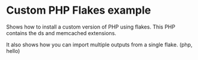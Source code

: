 # Custom PHP Flakes example

Shows how to install a custom version of PHP using flakes. This PHP contains the ds and memcached extensions.

It also shows how you can import multiple outputs from a single flake. (php, hello)

